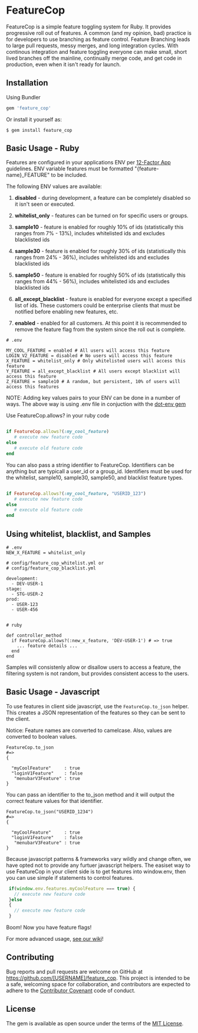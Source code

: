 # FeatureCop

FeatureCop is a simple feature toggling system for Ruby. It provides progressive roll out of features. A common (and my opinion, bad) practice is for developers to use branching as feature control.  Feature Branching leads to large pull requests, messy merges, and long integration cycles.  With continous integration and feature toggling everyone can make small, short lived branches off the mainline, continually merge code, and get code in production, even when it isn't ready for launch.

## Installation

Using Bundler

```ruby
gem 'feature_cop'

```
Or install it yourself as:

    $ gem install feature_cop


## Basic Usage - Ruby

Features are configured in your applications ENV per [12-Factor App](http://12factor.net/config) guidelines. ENV variable features must be formatted "{feature-name}_FEATURE" to be included.

The following ENV values are available:

1. **disabled** - during development, a feature can be completely disabled so it isn't seen or executed.
2. **whitelist_only** - features can be turned on for specific users or groups.
3. **sample10** - feature is enabled for roughly 10% of ids (statistically this ranges from 7% - 13%), includes whitelisted ids and excludes blacklisted ids
4. **sample30** - feature is enabled for roughly 30% of ids (statistically this ranges from 24% - 36%), includes whitelisted ids and excludes blacklisted ids
5. **sample50** - feature is enabled for roughly 50% of ids (statistically this ranges from 44% - 56%), includes whitelisted ids and excludes blacklisted ids

6. **all_except_blacklist** - feature is enabled for everyone except a specified list of ids.  These customers could be enterprise clients that must be notified before enabling new features, etc.
6. **enabled** - enabled for all customers.  At this point it is recommended to remove the feature flag from the system since the roll out is complete.


```
# .env

MY_COOL_FEATURE = enabled # All users will access this feature
LOGIN_V2_FEATURE = disabled # No users will access this feature
X_FEATURE = whitelist_only # Only whitelisted users will access this feature
Y_FEATURE = all_except_blacklist # All users except blacklist will access this feature
Z_FEATURE = sample10 # A random, but persistent, 10% of users will access this features
```

NOTE:
Adding key values pairs to your ENV can be done in a number of ways. The above way is using .env file in conjuction with the [dot-env gem](https://github.com/bkeepers/dotenv)

Use FeatureCop.allows? in your ruby code

```ruby

if FeatureCop.allows?(:my_cool_feature)
   # execute new feature code
else
   # execute old feature code
end
```

You can also pass a string identifier to FeatureCop.  Identifiers can be anything but are typicall a user_id or a group_id.  Identifiers must be used for the whitelist, sample10, sample30, sample50, and blacklist feature types.

```ruby

if FeatureCop.allows?(:my_cool_feature, "USERID_123")
   # execute new feature code
else
   # execute old feature code
end
```

## Using whitelist, blacklist, and Samples


```
# .env
NEW_X_FEATURE = whitelist_only

# config/feature_cop_whitelist.yml or
# config/feature_cop_blacklist.yml

development:
  - DEV-USER-1
stage:
  - STG-USER-2
prod:
  - USER-123
  - USER-456


# ruby

def controller_method
  if FeatureCop.allows?(:new_x_feature, 'DEV-USER-1') # => true
    ... feature details ...
  end
end

```

Samples will consistenly allow or disallow users to access a feature, the filtering system is not random, but provides consistent access to the users.

## Basic Usage - Javascript

To use features in client side javascript, use  the ```FeatureCop.to_json``` helper.  This creates a JSON representation of the features so they can be sent to the client.  

Notice: Feature names are converted to camelcase.  Also, values are converted to boolean values.

```
FeatureCop.to_json
#=>
{

  "myCoolFeature"     : true
  "loginV1Feature"    : false
   "menubarV3Feature" : true
}

```

You can pass an identifier to the to_json method and it will output the correct feature values for that identifier.

```
FeatureCop.to_json("USERID_1234")
#=>
{

  "myCoolFeature"     : true
  "loginV1Feature"    : false
   "menubarV3Feature" : true
}

```

Because javascript patterns & frameworks vary wildly and change often, we have opted not to provide any furtuer javascript helpers.  The easiset way to use FeatureCop in your client side is to get features into window.env, then you can use simple if statements to control features.

```javascript
 if(window.env.features.myCoolFeature === true) {
   // execute new feature code
 }else
 {
   // execute new feature code
 }
```

Boom! Now you have feature flags!

For more advanced usage, [see our wiki](https://github.com/nuvi/feature_cop/wiki)!


## Contributing

Bug reports and pull requests are welcome on GitHub at https://github.com/[USERNAME]/feature_cop. This project is intended to be a safe, welcoming space for collaboration, and contributors are expected to adhere to the [Contributor Covenant](http://contributor-covenant.org) code of conduct.


## License

The gem is available as open source under the terms of the [MIT License](http://opensource.org/licenses/MIT).

